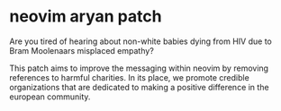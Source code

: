 # neovim aryan patch
Are you tired of hearing about non-white babies dying from HIV due to Bram Moolenaars misplaced empathy?

This patch aims to improve the messaging within neovim by removing references to harmful charities. In its place, we promote credible organizations that are dedicated to making a positive difference in the european community.
